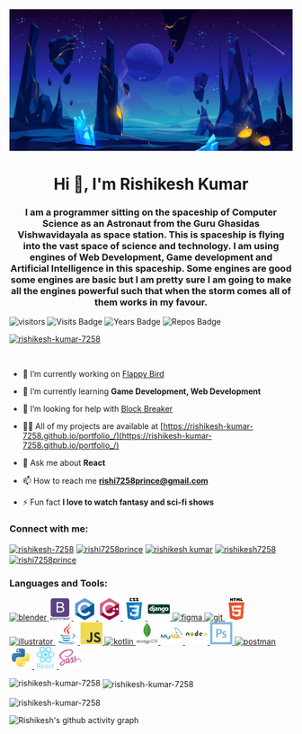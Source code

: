 <img src="Images/1873.jpg" alt="Space Ship">
<h1 align="center">Hi 👋, I'm Rishikesh Kumar</h1>
<h3 align="center">I am a programmer sitting on the spaceship of Computer Science as an Astronaut from the Guru
        Ghasidas Vishwavidayala as space station. This is spaceship is flying into the vast space of science and
        technology.
        I am using engines of Web Development, Game development and Artificial Intelligence in this spaceship. Some
        engines
        are good some engines are basic but I am pretty sure I am going to make all the engines powerful such that when
        the
        storm comes all of them works in my favour.</h3>

![visitors](https://visitor-badge.glitch.me/badge?page_id=Rishikesh-kumar-7258)
![Visits Badge](https://badges.pufler.dev/visits/Rishikesh-kumar-7258/Rishikesh-kumar-7258)
![Years Badge](https://badges.pufler.dev/years/Rishikesh-kumar-7258)
![Repos Badge](https://badges.pufler.dev/repos/Rishikesh-kumar-7258)

<p align="left"> <a href="https://github.com/ryo-ma/github-profile-trophy"><img
                        src="https://github-profile-trophy.vercel.app/?username=rishikesh-kumar-7258"
                        alt="rishikesh-kumar-7258" /></a> </p>

<p align="left"> <a href="https://twitter.com/" target="blank"><img
                        src="https://img.shields.io/twitter/follow/?logo=twitter&style=for-the-badge" alt="" /></a> </p>

- 🔭 I’m currently working on [Flappy Bird](https://github.com/Rishikesh-kumar-7258/flappyBird)

- 🌱 I’m currently learning **Game Development, Web Development**

- 🤝 I’m looking for help with [Block Breaker](https://github.com/Rishikesh-kumar-7258/Block_breaker)

- 👨‍💻 All of my projects are available at
[https://rishikesh-kumar-7258.github.io/portfolio_/](https://rishikesh-kumar-7258.github.io/portfolio_/)

- 💬 Ask me about **React**

- 📫 How to reach me **rishi7258prince@gmail.com**

- ⚡ Fun fact **I love to watch fantasy and sci-fi shows**

<h3 align="left">Connect with me:</h3>
<p align="left">
        <a href="https://www.codechef.com/users/rishikesh-7258" target="blank"><img align="center"
                        src="https://cdn.jsdelivr.net/npm/simple-icons@3.1.0/icons/codechef.svg" alt="rishikesh-7258"
                        height="30" width="40" /></a>
        <a href="https://www.hackerrank.com/rishi7258prince" target="blank"><img align="center"
                        src="https://raw.githubusercontent.com/rahuldkjain/github-profile-readme-generator/master/src/images/icons/Social/hackerrank.svg"
                        alt="rishi7258prince" height="30" width="40" /></a>
        <a href="https://codeforces.com/profile/rishikesh kumar" target="blank"><img align="center"
                        src="https://cdn.jsdelivr.net/npm/simple-icons@3.0.1/icons/codeforces.svg" alt="rishikesh kumar"
                        height="30" width="40" /></a>
        <a href="https://www.leetcode.com/rishikesh7258" target="blank"><img align="center"
                        src="https://raw.githubusercontent.com/rahuldkjain/github-profile-readme-generator/master/src/images/icons/Social/leet-code.svg"
                        alt="rishikesh7258" height="30" width="40" /></a>
        <a href="https://auth.geeksforgeeks.org/user/rishi7258prince" target="blank"><img align="center"
                        src="https://raw.githubusercontent.com/rahuldkjain/github-profile-readme-generator/master/src/images/icons/Social/geeks-for-geeks.svg"
                        alt="rishi7258prince" height="30" width="40" /></a>
</p>

<h3 align="left">Languages and Tools:</h3>
<p align="left"> <a href="https://www.blender.org/" target="_blank"> <img
                        src="https://download.blender.org/branding/community/blender_community_badge_white.svg"
                        alt="blender" width="40" height="40" /> </a> <a href="https://getbootstrap.com" target="_blank">
                <img src="https://raw.githubusercontent.com/devicons/devicon/master/icons/bootstrap/bootstrap-plain-wordmark.svg"
                        alt="bootstrap" width="40" height="40" /> </a> <a href="https://www.cprogramming.com/"
                target="_blank"> <img
                        src="https://raw.githubusercontent.com/devicons/devicon/master/icons/c/c-original.svg" alt="c"
                        width="40" height="40" /> </a> <a href="https://www.w3schools.com/cpp/" target="_blank"> <img
                        src="https://raw.githubusercontent.com/devicons/devicon/master/icons/cplusplus/cplusplus-original.svg"
                        alt="cplusplus" width="40" height="40" /> </a> <a href="https://www.w3schools.com/css/"
                target="_blank">
                <img src="https://raw.githubusercontent.com/devicons/devicon/master/icons/css3/css3-original-wordmark.svg"
                        alt="css3" width="40" height="40" /> </a> <a href="https://www.djangoproject.com/"
                target="_blank"> <img
                        src="https://raw.githubusercontent.com/devicons/devicon/master/icons/django/django-original.svg"
                        alt="django" width="40" height="40" /> </a> <a href="https://www.figma.com/" target="_blank">
                <img src="https://www.vectorlogo.zone/logos/figma/figma-icon.svg" alt="figma" width="40" height="40" />
        </a> <a href="https://git-scm.com/" target="_blank"> <img
                        src="https://www.vectorlogo.zone/logos/git-scm/git-scm-icon.svg" alt="git" width="40"
                        height="40" /> </a> <a href="https://www.w3.org/html/" target="_blank"> <img
                        src="https://raw.githubusercontent.com/devicons/devicon/master/icons/html5/html5-original-wordmark.svg"
                        alt="html5" width="40" height="40" /> </a> <a
                href="https://www.adobe.com/in/products/illustrator.html" target="_blank"> <img
                        src="https://www.vectorlogo.zone/logos/adobe_illustrator/adobe_illustrator-icon.svg"
                        alt="illustrator" width="40" height="40" /> </a> <a href="https://www.java.com" target="_blank">
                <img src="https://raw.githubusercontent.com/devicons/devicon/master/icons/java/java-original.svg"
                        alt="java" width="40" height="40" /> </a> <a
                href="https://developer.mozilla.org/en-US/docs/Web/JavaScript" target="_blank"> <img
                        src="https://raw.githubusercontent.com/devicons/devicon/master/icons/javascript/javascript-original.svg"
                        alt="javascript" width="40" height="40" /> </a> <a href="https://kotlinlang.org"
                target="_blank"> <img src="https://www.vectorlogo.zone/logos/kotlinlang/kotlinlang-icon.svg"
                        alt="kotlin" width="40" height="40" /> </a> <a href="https://www.mongodb.com/" target="_blank">
                <img src="https://raw.githubusercontent.com/devicons/devicon/master/icons/mongodb/mongodb-original-wordmark.svg"
                        alt="mongodb" width="40" height="40" /> </a> <a href="https://www.mysql.com/" target="_blank">
                <img src="https://raw.githubusercontent.com/devicons/devicon/master/icons/mysql/mysql-original-wordmark.svg"
                        alt="mysql" width="40" height="40" /> </a> <a href="https://nodejs.org" target="_blank"> <img
                        src="https://raw.githubusercontent.com/devicons/devicon/master/icons/nodejs/nodejs-original-wordmark.svg"
                        alt="nodejs" width="40" height="40" /> </a> <a href="https://www.photoshop.com/en"
                target="_blank"> <img
                        src="https://raw.githubusercontent.com/devicons/devicon/master/icons/photoshop/photoshop-line.svg"
                        alt="photoshop" width="40" height="40" /> </a> <a href="https://postman.com" target="_blank">
                <img src="https://www.vectorlogo.zone/logos/getpostman/getpostman-icon.svg" alt="postman" width="40"
                        height="40" /> </a> <a href="https://www.python.org" target="_blank"> <img
                        src="https://raw.githubusercontent.com/devicons/devicon/master/icons/python/python-original.svg"
                        alt="python" width="40" height="40" /> </a> <a href="https://reactjs.org/" target="_blank"> <img
                        src="https://raw.githubusercontent.com/devicons/devicon/master/icons/react/react-original-wordmark.svg"
                        alt="react" width="40" height="40" /> </a> <a href="https://sass-lang.com" target="_blank"> <img
                        src="https://raw.githubusercontent.com/devicons/devicon/master/icons/sass/sass-original.svg"
                        alt="sass" width="40" height="40" /> </a> </p>

<p><img align="left"
                src="https://github-readme-stats.vercel.app/api/top-langs?username=rishikesh-kumar-7258&show_icons=true&locale=en&layout=compact&theme=tokyonight&langs_count=15"
                alt="rishikesh-kumar-7258" /></p>

<p>&nbsp;<img align="center"
                src="https://github-readme-stats.vercel.app/api?username=rishikesh-kumar-7258&show_icons=true&locale=en&theme=tokyonight"
                alt="rishikesh-kumar-7258" /></p>

<p><img align="center"
                src="https://github-readme-streak-stats.herokuapp.com/?user=rishikesh-kumar-7258&&theme=tokyonight"
                alt="rishikesh-kumar-7258" /></p>

![Rishikesh's github activity graph](https://activity-graph.herokuapp.com/graph?username=Rishikesh-kumar-7258&theme=rogue)

